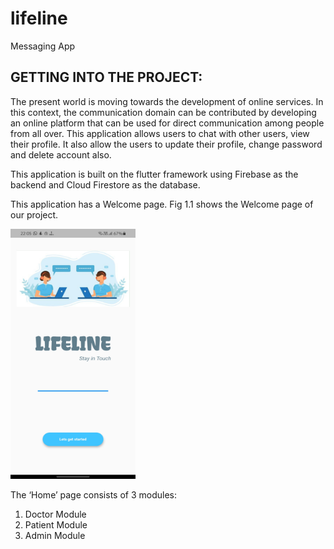 # lifeline

Messaging App

## GETTING INTO THE PROJECT:
The present world is moving towards the development of online services. In this context, the communication domain can be contributed by developing an online platform that can be used for direct communication among people from all over. This application allows users to chat with other users, view their profile. It also allow the users to update their profile, change password and delete account also.

This application is built on the flutter framework using Firebase as the backend and Cloud Firestore as the database.

This application has a Welcome page.
Fig 1.1 shows the Welcome page of our project.

<img src="assets/1.jpg" width="200" height="400">


The ‘Home’ page consists of 3 modules:

1. Doctor Module
2. Patient Module
3. Admin Module

